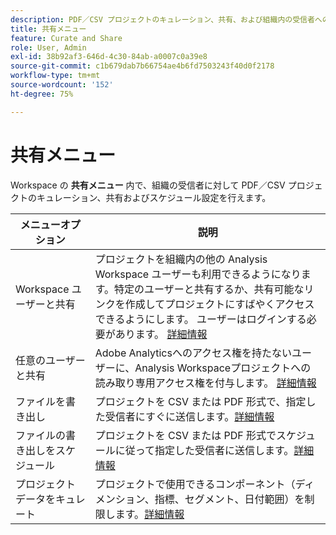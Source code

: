 ```yaml
---
description: PDF／CSV プロジェクトのキュレーション、共有、および組織内の受信者へのスケジュールを設定できます。
title: 共有メニュー
feature: Curate and Share
role: User, Admin
exl-id: 38b92af3-646d-4c30-84ab-a0007c0a39e8
source-git-commit: c1b679dab7b66754ae4b6fd7503243f40d0f2178
workflow-type: tm+mt
source-wordcount: '152'
ht-degree: 75%

---
```


# 共有メニュー

Workspace の **共有メニュー** 内で、組織の受信者に対して PDF／CSV プロジェクトのキュレーション、共有およびスケジュール設定を行えます。

| メニューオプション | 説明 |
|---|---|
| Workspace ユーザーと共有 | プロジェクトを組織内の他の Analysis Workspace ユーザーも利用できるようになります。特定のユーザーと共有するか、共有可能なリンクを作成してプロジェクトにすばやくアクセスできるようにします。 ユーザーはログインする必要があります。 [詳細情報](/help/analyze/analysis-workspace/curate-share/share-projects.md) |
| 任意のユーザーと共有 | Adobe Analyticsへのアクセス権を持たないユーザーに、Analysis Workspaceプロジェクトへの読み取り専用アクセス権を付与します。 [詳細情報](/help/analyze/analysis-workspace/curate-share/share-projects.md) |
| ファイルを書き出し | プロジェクトを CSV または PDF 形式で、指定した受信者にすぐに送信します。[詳細情報](/help/analyze/analysis-workspace/curate-share/t-schedule-report.md) |
| ファイルの書き出しをスケジュール | プロジェクトを CSV または PDF 形式でスケジュールに従って指定した受信者に送信します。[詳細情報](/help/analyze/analysis-workspace/curate-share/t-schedule-report.md) |
| プロジェクトデータをキュレート | プロジェクトで使用できるコンポーネント（ディメンション、指標、セグメント、日付範囲）を制限します。[詳細情報](/help/analyze/analysis-workspace/curate-share/curate.md) |
